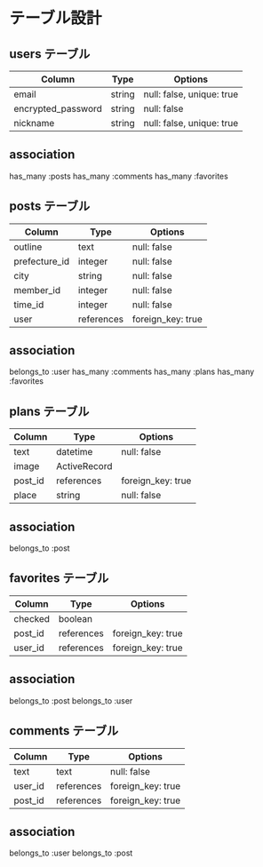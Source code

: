 # テーブル設計

## users テーブル

| Column          | Type   | Options                   |
| --------        | ------ | -----------               |
| email           | string | null: false, unique: true |
| encrypted_password| string | null: false             |
| nickname        | string | null: false, unique: true |


## association
has_many :posts
has_many :comments
has_many :favorites

## posts テーブル

| Column       | Type            | Options          |
| ---------    | ------          | -----------      |
| outline      | text            | null: false      |
| prefecture_id| integer         | null: false      |
| city         | string          | null: false      |
| member_id    | integer         | null: false      |
| time_id      | integer         | null: false      |
| user         | references      | foreign_key: true|

## association
  belongs_to :user
  has_many :comments
  has_many :plans
  has_many :favorites


## plans テーブル

| Column     | Type          | Options           |
| ---------  | ------        | -----------       |
| text       | datetime      | null: false       |
| image      | ActiveRecord  |                   |
| post_id    | references    | foreign_key: true |
| place      | string        | null: false       |

## association
  belongs_to :post



  ## favorites テーブル

| Column        | Type      | Options           |
| ---------     | ------    | -----------       |
| checked       | boolean   |                   |
| post_id       | references| foreign_key: true |
| user_id       | references| foreign_key: true |


## association
  belongs_to :post
  belongs_to :user


## comments テーブル ##################

| Column        | Type      | Options           |
| ---------     | ------    | -----------       |
| text          | text      | null: false       |
| user_id       | references| foreign_key: true |
| post_id       | references| foreign_key: true |


## association #####################
  belongs_to :user
  belongs_to :post
  
